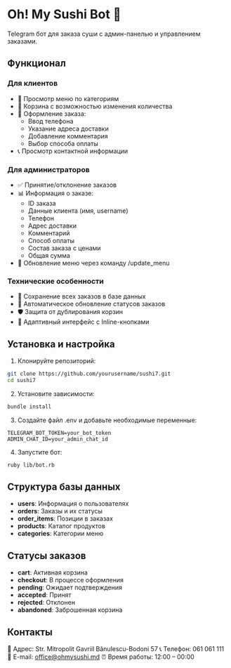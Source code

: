 # Oh! My Sushi Bot 🍣

Telegram бот для заказа суши с админ-панелью и управлением заказами.

## Функционал

### Для клиентов
- 🍱 Просмотр меню по категориям
- 🛒 Корзина с возможностью изменения количества
- 📝 Оформление заказа:
  - Ввод телефона
  - Указание адреса доставки
  - Добавление комментария
  - Выбор способа оплаты
- 📞 Просмотр контактной информации

### Для администраторов
- ✅ Принятие/отклонение заказов
- 📊 Информация о заказе:
  - ID заказа
  - Данные клиента (имя, username)
  - Телефон
  - Адрес доставки
  - Комментарий
  - Способ оплаты
  - Состав заказа с ценами
  - Общая сумма
- 🔄 Обновление меню через команду /update_menu

### Технические особенности
- 💾 Сохранение всех заказов в базе данных
- 🔄 Автоматическое обновление статусов заказов
- 🛡️ Защита от дублирования корзин
- 📱 Адаптивный интерфейс с Inline-кнопками

## Установка и настройка

1. Клонируйте репозиторий:
```bash
git clone https://github.com/yourusername/sushi7.git
cd sushi7
```

2. Установите зависимости:
```bash
bundle install
```

3. Создайте файл .env и добавьте необходимые переменные:
```
TELEGRAM_BOT_TOKEN=your_bot_token
ADMIN_CHAT_ID=your_admin_chat_id
```

4. Запустите бот:
```bash
ruby lib/bot.rb
```

## Структура базы данных

- **users**: Информация о пользователях
- **orders**: Заказы и их статусы
- **order_items**: Позиции в заказах
- **products**: Каталог продуктов
- **categories**: Категории меню

## Статусы заказов

- **cart**: Активная корзина
- **checkout**: В процессе оформления
- **pending**: Ожидает подтверждения
- **accepted**: Принят
- **rejected**: Отклонен
- **abandoned**: Заброшенная корзина

## Контакты

📍 Адрес: Str. Mitropolit Gavriil Bănulescu-Bodoni 57
📞 Телефон: 061 061 111
📧 E-mail: office@ohmysushi.md
⏰ Время работы: 12:00 – 00:00 